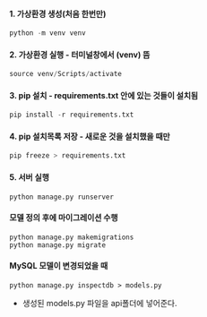 #### 1. 가상환경 생성(처음 한번만)

```python
python -m venv venv
```



#### 2. 가상환경 실행 - 터미널창에서 (venv) 뜸

```python
source venv/Scripts/activate
```



#### 3. pip 설치 - requirements.txt 안에 있는 것들이 설치됨

```python
pip install -r requirements.txt
```



#### 4. pip 설치목록 저장 - 새로운 것을 설치했을 때만

```python
pip freeze > requirements.txt
```



#### 5. 서버 실행

```
python manage.py runserver
```





#### 모델 정의 후에 마이그레이션 수행

```shell
python manage.py makemigrations
python manage.py migrate
```



#### MySQL 모델이 변경되었을 때

```django
python manage.py inspectdb > models.py
```

- 생성된 models.py 파일을 api폴더에 넣어준다.



